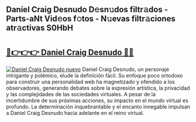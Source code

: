 ## Daniel Craig Desnudo D𝚎sn𝚞dos filtr𝚊dos - Parts-aNt Vid𝚎os f𝚘tos - N𝚞evas filtr𝚊ciones atr𝚊ctivas S0HbH

# <h2><a href="http://mbbhab.tromn.icu/?c=Daniel+Craig+Desnudo">🔗👉👉👉 Daniel Craig Desnudo 🔗🔗</a></h2>

[![Daniel Craig Desnudo nuevo](https://i.imgur.com/pEAQMta.gif)](http://mbbhab.tromn.icu/?c=Daniel+Craig+Desnudo)
Daniel Craig Desnudo, un personaje intrigante y polémico, elude la definición fácil. Su enfoque poco ortodoxo para construir una personalidad web ha magnetizado y ofendido a los observadores, generando debates sobre la expresión artística, la privacidad y las complejidades de las sociedades virtuales. A pesar de la incertidumbre de sus próximas acciones, su impacto en el mundo virtual es profundo. La determinación inquebrantable y el encanto innegable impulsan a Daniel Craig Desnudo hacia adelante en el reino virtual.
